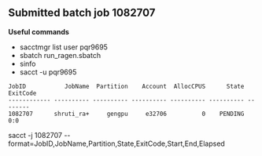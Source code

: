 
## Submitted batch job 1082707

**Useful commands**
- sacctmgr list user pqr9695
- sbatch run_ragen.sbatch
- sinfo
- sacct -u pqr9695

```
JobID           JobName  Partition    Account  AllocCPUS      State ExitCode
------------ ---------- ---------- ---------- ---------- ---------- --------
1082707      shruti_ra+     gengpu     e32706          0    PENDING      0:0
```
sacct -j 1082707 --format=JobID,JobName,Partition,State,ExitCode,Start,End,Elapsed

